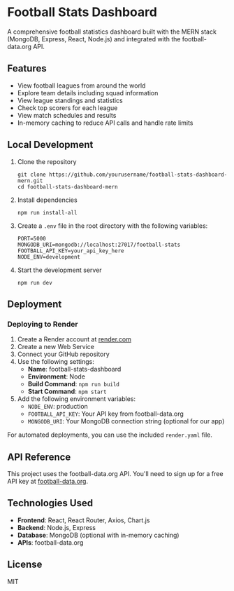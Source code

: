 # Football Stats Dashboard

A comprehensive football statistics dashboard built with the MERN stack (MongoDB, Express, React, Node.js) and integrated with the football-data.org API.

## Features

- View football leagues from around the world
- Explore team details including squad information
- View league standings and statistics
- Check top scorers for each league
- View match schedules and results
- In-memory caching to reduce API calls and handle rate limits

## Local Development

1. Clone the repository
   ```
   git clone https://github.com/yourusername/football-stats-dashboard-mern.git
   cd football-stats-dashboard-mern
   ```

2. Install dependencies
   ```
   npm run install-all
   ```

3. Create a `.env` file in the root directory with the following variables:
   ```
   PORT=5000
   MONGODB_URI=mongodb://localhost:27017/football-stats
   FOOTBALL_API_KEY=your_api_key_here
   NODE_ENV=development
   ```

4. Start the development server
   ```
   npm run dev
   ```

## Deployment

### Deploying to Render

1. Create a Render account at [render.com](https://render.com)
2. Create a new Web Service
3. Connect your GitHub repository
4. Use the following settings:
   - **Name**: football-stats-dashboard
   - **Environment**: Node
   - **Build Command**: `npm run build`
   - **Start Command**: `npm start`
5. Add the following environment variables:
   - `NODE_ENV`: production
   - `FOOTBALL_API_KEY`: Your API key from football-data.org
   - `MONGODB_URI`: Your MongoDB connection string (optional for our app)

For automated deployments, you can use the included `render.yaml` file.

## API Reference

This project uses the football-data.org API. You'll need to sign up for a free API key at [football-data.org](https://www.football-data.org/client/register).

## Technologies Used

- **Frontend**: React, React Router, Axios, Chart.js
- **Backend**: Node.js, Express
- **Database**: MongoDB (optional with in-memory caching)
- **APIs**: football-data.org

## License

MIT
